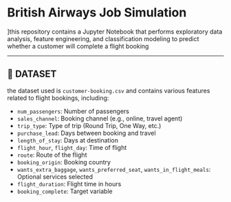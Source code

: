 # British Airways Job Simulation
]this repository contains a Jupyter Notebook that performs exploratory data analysis, feature engineering, and classification modeling to predict whether a customer will complete a flight booking

---

## 📂 DATASET

the dataset used is `customer-booking.csv` and contains various features related to flight bookings, including:

- `num_passengers`: Number of passengers
- `sales_channel`: Booking channel (e.g., online, travel agent)
- `trip_type`: Type of trip (Round Trip, One Way, etc.)
- `purchase_lead`: Days between booking and travel
- `length_of_stay`: Days at destination
- `flight_hour`, `flight_day`: Time of flight
- `route`: Route of the flight
- `booking_origin`: Booking country
- `wants_extra_baggage`, `wants_preferred_seat`, `wants_in_flight_meals`: Optional services selected
- `flight_duration`: Flight time in hours
- `booking_complete`: Target variable

